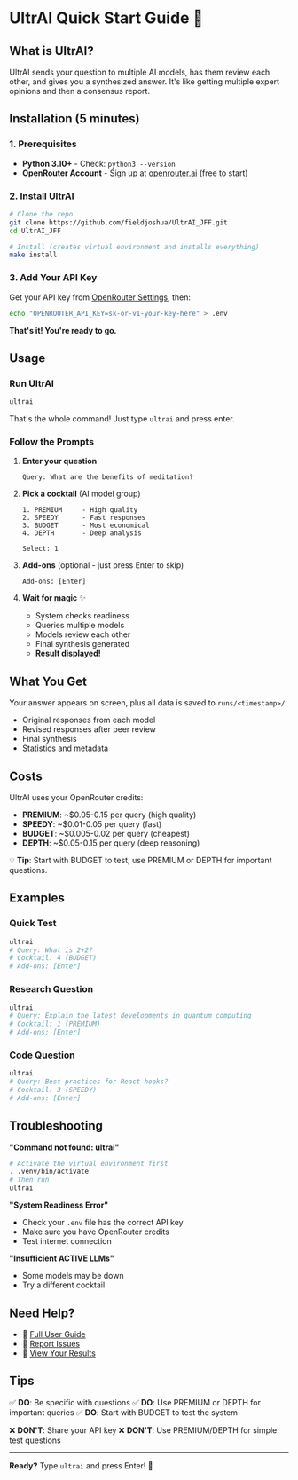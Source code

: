 # UltrAI Quick Start Guide 🚀

## What is UltrAI?

UltrAI sends your question to multiple AI models, has them review each other, and gives you a synthesized answer. It's like getting multiple expert opinions and then a consensus report.

## Installation (5 minutes)

### 1. Prerequisites
- **Python 3.10+** - Check: `python3 --version`
- **OpenRouter Account** - Sign up at [openrouter.ai](https://openrouter.ai) (free to start)

### 2. Install UltrAI

```bash
# Clone the repo
git clone https://github.com/fieldjoshua/UltrAI_JFF.git
cd UltrAI_JFF

# Install (creates virtual environment and installs everything)
make install
```

### 3. Add Your API Key

Get your API key from [OpenRouter Settings](https://openrouter.ai/settings/keys), then:

```bash
echo "OPENROUTER_API_KEY=sk-or-v1-your-key-here" > .env
```

**That's it! You're ready to go.**

## Usage

### Run UltrAI

```bash
ultrai
```

That's the whole command! Just type `ultrai` and press enter.

### Follow the Prompts

1. **Enter your question**
   ```
   Query: What are the benefits of meditation?
   ```

2. **Pick a cocktail** (AI model group)
   ```
   1. PREMIUM     - High quality
   2. SPEEDY      - Fast responses
   3. BUDGET      - Most economical
   4. DEPTH       - Deep analysis

   Select: 1
   ```

3. **Add-ons** (optional - just press Enter to skip)
   ```
   Add-ons: [Enter]
   ```

4. **Wait for magic** ✨
   - System checks readiness
   - Queries multiple models
   - Models review each other
   - Final synthesis generated
   - **Result displayed!**

## What You Get

Your answer appears on screen, plus all data is saved to `runs/<timestamp>/`:
- Original responses from each model
- Revised responses after peer review
- Final synthesis
- Statistics and metadata

## Costs

UltrAI uses your OpenRouter credits:
- **PREMIUM**: ~$0.05-0.15 per query (high quality)
- **SPEEDY**: ~$0.01-0.05 per query (fast)
- **BUDGET**: ~$0.005-0.02 per query (cheapest)
- **DEPTH**: ~$0.05-0.15 per query (deep reasoning)

💡 **Tip**: Start with BUDGET to test, use PREMIUM or DEPTH for important questions.

## Examples

### Quick Test
```bash
ultrai
# Query: What is 2+2?
# Cocktail: 4 (BUDGET)
# Add-ons: [Enter]
```

### Research Question
```bash
ultrai
# Query: Explain the latest developments in quantum computing
# Cocktail: 1 (PREMIUM)
# Add-ons: [Enter]
```

### Code Question
```bash
ultrai
# Query: Best practices for React hooks?
# Cocktail: 3 (SPEEDY)
# Add-ons: [Enter]
```

## Troubleshooting

**"Command not found: ultrai"**
```bash
# Activate the virtual environment first
. .venv/bin/activate
# Then run
ultrai
```

**"System Readiness Error"**
- Check your `.env` file has the correct API key
- Make sure you have OpenRouter credits
- Test internet connection

**"Insufficient ACTIVE LLMs"**
- Some models may be down
- Try a different cocktail

## Need Help?

- 📖 [Full User Guide](USER_GUIDE.md)
- 🐛 [Report Issues](https://github.com/fieldjoshua/UltrAI_JFF/issues)
- 💬 [View Your Results](runs/)

## Tips

✅ **DO**: Be specific with questions
✅ **DO**: Use PREMIUM or DEPTH for important queries
✅ **DO**: Start with BUDGET to test the system

❌ **DON'T**: Share your API key
❌ **DON'T**: Use PREMIUM/DEPTH for simple test questions  

---

**Ready?** Type `ultrai` and press Enter! 🚀
